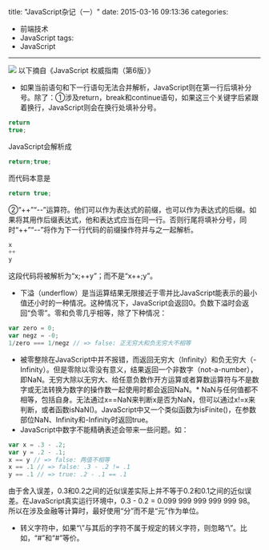 title: "JavaScript杂记（一）"
date: 2015-03-16 09:13:36
categories:
- 前端技术
- JavaScript
tags:
- JavaScript
---
![](/thumbnails/t2.jpg)
以下摘自《JavaScript 权威指南（第6版）》
* 如果当前语句和下一行语句无法合并解析，JavaScript则在第一行后填补分号。除了：①涉及return，break和continue语句，如果这三个关键字后紧跟着换行，JavaScript则会在换行处填补分号。

```javascript
return
true;
```

JavaScript会解析成

```javascript
return;true;
```

而代码本意是

```javascript
return true;
```

②“++”“--”运算符。他们可以作为表达式的前缀，也可以作为表达式的后缀。如果将其用作后缀表达式，他和表达式应当在同一行。否则行尾将填补分号，同时“++”“--”将作为下一行代码的前缀操作符并与之一起解析。

```javascript
x
++
y
```

这段代码将被解析为“x;++y”；而不是“x++;y”。
* 下溢（underflow）是当运算结果无限接近于零并比JavaScript能表示的最小值还小时的一种情况。这种情况下，JavaScript会返回0。负数下溢时会返回“负零”。零和负零几乎相等，除了下种情况：

```javascript
var zero = 0;
var negz = -0;
1/zero === 1/negz // => false: 正无穷大和负无穷大不相等
```
* 被零整除在JavaScript中并不报错，而返回无穷大（Infinity）和负无穷大（-Infinity）。但是零除以零没有意义，结果返回一个非数字（not-a-number），即NaN。无穷大除以无穷大、给任意负数作开方运算或者算数运算符与不是数字或无法转换为数字的操作数一起使用时都会返回NaN。* NaN与任何值都不相等，包括自身。无法通过x==NaN来判断x是否为NaN，但可以通过x!=x来判断，或者函数isNaN()。JavaScript中又一个类似函数为isFinite()，在参数部位NaN、Infinity和-Infinity时返回true。
* JavaScript中数字不能精确表述会带来一些问题。如：

```javascript
var x = .3 - .2;
var y = .2 - .1;
x == y // => false: 两值不相等
x == .1 // => false: .3 - .2 != .1
y == .1 // => true: .2 - .1 == .1
```

由于舍入误差，0.3和0.2之间的近似误差实际上并不等于0.2和0.1之间的近似误差。在JavaScript真实运行环境中，0.3 - 0.2 = 0.099 999 999 999 999 98。所以在涉及金融等计算时，最好使用“分”而不是“元”作为单位。
* 转义字符中，如果“\”与其后的字符不属于规定的转义字符，则忽略“\”。比如，“\#”和“#”等价。
